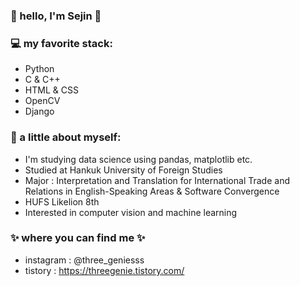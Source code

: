 ### 🤩 hello, I'm Sejin 🤩 

### 💻 my favorite stack:
- Python
- C & C++
- HTML & CSS
- OpenCV
- Django

### 👧 a little about myself:
- I'm studying data science using pandas, matplotlib etc.
- Studied at Hankuk University of Foreign Studies 
- Major : Interpretation and Translation for International Trade and Relations in English-Speaking Areas & Software Convergence
- HUFS Likelion 8th
- Interested in computer vision and machine learning

### ✨ where you can find me ✨
- instagram : @three_geniesss
- tistory : https://threegenie.tistory.com/
